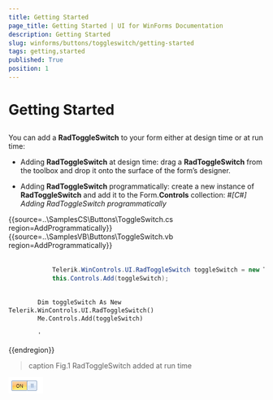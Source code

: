 ```yaml
---
title: Getting Started
page_title: Getting Started | UI for WinForms Documentation
description: Getting Started
slug: winforms/buttons/toggleswitch/getting-started
tags: getting,started
published: True
position: 1
---
```


# Getting Started



## 

You can add a __RadToggleSwitch__ to your form either at design time or at run time:
        

* Adding __RadToggleSwitch__ at design time: drag a __RadToggleSwitch__ from the toolbox and drop it onto the surface of the form’s designer.
            

* Adding __RadToggleSwitch__ programmatically: create a new instance of __RadToggleSwitch__ and add it to the Form.__Controls__ collection:
            #_[C#] Adding RadToggleSwitch programmatically_

	



{{source=..\SamplesCS\Buttons\ToggleSwitch.cs region=AddProgrammatically}} 
{{source=..\SamplesVB\Buttons\ToggleSwitch.vb region=AddProgrammatically}} 

````C#
            
            Telerik.WinControls.UI.RadToggleSwitch toggleSwitch = new Telerik.WinControls.UI.RadToggleSwitch();
            this.Controls.Add(toggleSwitch);
````
````VB.NET

        Dim toggleSwitch As New Telerik.WinControls.UI.RadToggleSwitch()
        Me.Controls.Add(toggleSwitch)

        '
````

{{endregion}} 



>caption Fig.1 RadToggleSwitch added at run time

![buttons-toggleswitch-overview 002](images/buttons-toggleswitch-overview002.png)
